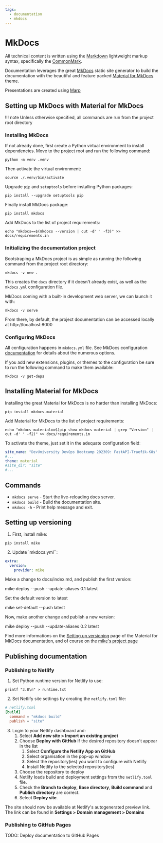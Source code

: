```yaml
---
tags:
  - documentation
  - mkdocs
---
```


# MkDocs


All technical content is written using the [Markdown](https://wikipedia.org/wiki/Markdown) lightweight markup syntax, specifically the [CommonMark](https://commonmark.org).

Documentation leverages the great [MkDocs](https://mkdocs.org) static site generator to build the documentation with the beautiful and feature packed [Material for MkDocs](https://squidfunk.github.io/mkdocs-material/) theme.

Presentations are created using [Marp](https://marp.app/)


## Setting up MkDocs with Material for MkDocs

!!! note
    Unless otherwise specified, all commands are run from the project root directory


### Installing MkDocs

If not already done, first create a Python virtual environment to install dependencies.
Move to the project root and run the following command:

```console
python -m venv .venv
```

Then activate the virtual environment:

```console
source ./.venv/bin/activate
```

Upgrade `pip` and `setuptools` before installing Python packages:

```console
pip install --upgrade setuptools pip
```

Finally install MkDocs package:

```console
pip install mkdocs
```

Add MkDocs to the list of project requirements:

```console
echo "mkdocs==$(mkdocs --version | cut -d' ' -f3)" >> docs/requirements.in
```


### Initializing the documentation project

Bootstraping a MkDocs project is as simple as running the following command from the project root directory:

```console
mkdocs -v new .
```

This creates the `docs` directory if it doesn't already exist, as well as the `mkdocs.yml` configuration file.

MkDocs coming with a built-in development web server, we can launch it with:

```console
mkdocs -v serve
```

From there, by default, the project documentation can be accessed locally at http://localhost:8000


### Configuring MkDocs

All configuration happens in `mkdocs.yml` file.
See MkDocs configuration [documentation](https://www.mkdocs.org/user-guide/configuration/) for details about the numerous options.

If you add new extensions, plugins, or themes to the configuration be sure to run the following command to make them available:

```console
mkdocs -v get-deps
```


## Installing Material for MkDocs

Installing the great Material for MkDocs is no harder than installing MkDocs:


```console
pip install mkdocs-material
```

Add Material for MkDocs to the list of project requirements:

```console
echo "mkdocs-material==$(pip show mkdocs-material | grep "Version" | cut -d' ' -f2)" >> docs/requirements.in
```

To activate the theme, just set it in the adequate configuration field:

```yaml
site_name: "DevUniversity DevOps Bootcamp 202309: FastAPI-Traefik-K8s"
#...
theme: material
#site_dir: "site"
#...
```


## Commands

* `mkdocs serve` - Start the live-reloading docs server.
* `mkdocs build` - Build the documentation site.
* `mkdocs -h` - Print help message and exit.


## Setting up versioning

1. First, install mike:

```console
pip install mike
```

2. Update `mkdocs.yml``:

```yaml
extra:
  version:
    provider: mike
```

Make a change to docs/index.md, and publish the first version:

mike deploy --push --update-aliases 0.1 latest

Set the default version to latest

mike set-default --push latest

Now, make another change and publish a new version:

mike deploy --push --update-aliases 0.2 latest

Find more informations on the [Setting up versioning](https://squidfunk.github.io/mkdocs-material/setup/setting-up-versioning/) page of the Material for MkDocs documentation, and of course on the [mike's project page](https://github.com/)


## Publishing documentation


### Publishing to Netlify

1. Set Python runtime version for Netlify to use:

```console
printf "3.8\n" > runtime.txt
```

2. Set Netlify site settings by creating the `netlify.toml` file:

```toml
# netlify.toml
[build]
  command = "mkdocs build"
  publish = "site"
```

3. Login to your Netlify dashboard and:
   1. Select **Add new site > Import an existing project**
   2. Choose **Deploy with GitHub**
      If the desired repository doesn't appear in the list
      1. Select **Configure the Netlify App on GitHub**
      2. Select organisation in the pop-up window
      3. Select the repository(ies) you want to configure with Netlify
      4. Install Netlify to the selected repository(ies)
   3. Choose the repository to deploy
   4. Netlify loads build and deployment settings from the `netlify.toml` file.
   5. Check the **Branch to deploy**, **Base directory**, **Build command** and **Publish directory** are correct.
   6. Select **Deploy site**.

The site should now be available at Netlify's autogenerated preview link.
The link can be found in **Settings > Domain management > Domains**


### Publishing to GitHub Pages

TODO: Deploy documentation to GitHub Pages
